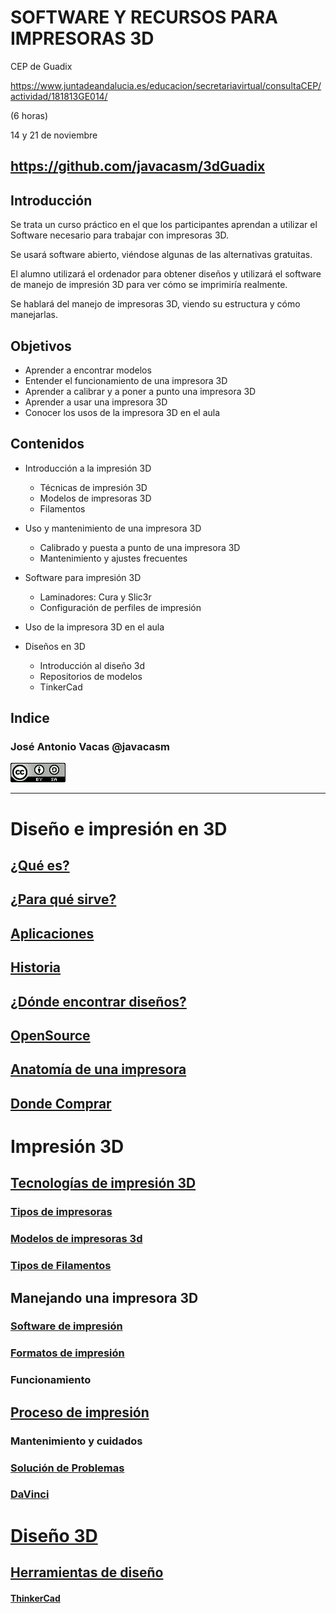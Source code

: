# SOFTWARE Y RECURSOS PARA IMPRESORAS 3D

CEP de Guadix

https://www.juntadeandalucia.es/educacion/secretariavirtual/consultaCEP/actividad/181813GE014/

(6 horas)

14 y 21 de noviembre

## https://github.com/javacasm/3dGuadix

## Introducción

Se trata un curso práctico en el que los participantes aprendan a utilizar el Software necesario para trabajar con impresoras 3D.

Se usará software abierto, viéndose algunas de las alternativas gratuitas.

El alumno utilizará el ordenador para obtener diseños y utilizará el software de manejo de impresión 3D para ver cómo se imprimiría realmente.

Se hablará del manejo de impresoras 3D, viendo su estructura y cómo manejarlas.

## Objetivos

* Aprender a encontrar modelos
* Entender el funcionamiento de una impresora 3D
* Aprender a calibrar y a poner a punto una impresora 3D
* Aprender a usar una impresora 3D
* Conocer los usos de la impresora 3D en el aula

## Contenidos

* Introducción a la impresión 3D
  * Técnicas de impresión 3D
  * Modelos de impresoras 3D
  * Filamentos

* Uso y mantenimiento de una impresora 3D
  * Calibrado y puesta a punto de una impresora 3D
  * Mantenimiento y ajustes frecuentes

* Software para impresión 3D  
    * Laminadores: Cura y Slic3r
    * Configuración de perfiles de impresión

* Uso de la impresora 3D en el aula

* Diseños en  3D
  * Introducción al diseño 3d
  * Repositorios de modelos
  * TinkerCad


## Indice

### José Antonio Vacas @javacasm
![CCbySA](images/CCbySQ_88x31.png)

* *  *

# Diseño e impresión en 3D
## [¿Qué es?](./QueEs3D.md)
## [¿Para qué sirve?](./ParaQueSirve3D.md)
## [Aplicaciones](./Aplicaciones.md)
## [Historia](./Historia.md.md)
## [¿Dónde encontrar diseños?](./Repositorios.md)
## [OpenSource](./OpenSource.md)
## [Anatomía de una impresora](./impresora3D.md)
## [Donde Comprar](./Comprar.md)


# Impresión 3D

## [Tecnologías de impresión 3D](./Teconologias.md)
### [Tipos de impresoras](./Geometrias.md)
### [Modelos de impresoras 3d](./Impresoras3D.md)
### [Tipos de Filamentos](./Filamentos.md)

## Manejando una impresora 3D

### [Software de impresión](./Software.md)
### [Formatos de impresión](./Formatos.md)
### Funcionamiento
## [Proceso de impresión](./Proceso_de_Impresion.md)
### Mantenimiento y cuidados
### [Solución de Problemas](./Problemas.md)
### [DaVinci](./Davinci.md)


# [Diseño 3D](Disenio3D.md)

## [Herramientas de diseño](./HerramientasDisenio.md)
#### [ThinkerCad](./ThinkerCad.md)
